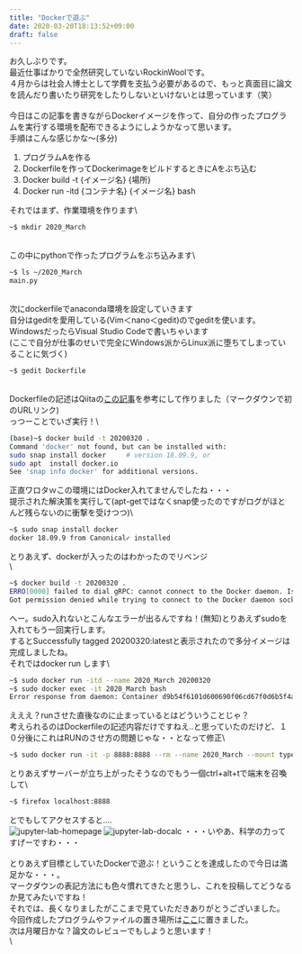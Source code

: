 ```yaml
---
title: "Dockerで遊ぶ"
date: 2020-03-20T18:13:52+09:00
draft: false
---
```


お久しぶりです。\
最近仕事ばかりで全然研究していないRockinWoolです。\
４月からは社会人博士として学費を支払う必要があるので、もっと真面目に論文を読んだり書いたり研究をしたりしないといけないとは思っています（笑）\
\
今日はこの記事を書きながらDockerイメージを作って、自分の作ったプログラムを実行する環境を配布できるようにしようかなって思います。\
手順はこんな感じかな〜(多分)
1. プログラムAを作る
2. Dockerfileを作ってDockerimageをビルドするときにAをぶち込む
3. Docker build -t {イメージ名} {場所}
4. Docker run -itd {コンテナ名} {イメージ名} bash

それではまず、作業環境を作ります\
```bash
~$ mkdir 2020_March
```
\
この中にpythonで作ったプログラムをぶち込みます\
```bash
~$ ls ~/2020_March
main.py
```
\
次にdockerfileでanaconda環境を設定していきます\
自分はgeditを愛用している(Vim＜nano＜gedit)のでgeditを使います。WindowsだったらVisual Studio Codeで書いちゃいます\
(ここで自分が仕事のせいで完全にWindows派からLinux派に堕ちてしまっていることに気づく)
```bash
~$ gedit Dockerfile
```
\
Dockerfileの記述はQiitaの[この記事][1]を参考にして作りました（マークダウンで初のURLリンク)\
っつーことでいざ実行！\
```bash
(base)~$ docker build -t 20200320 .
Command 'docker' not found, but can be installed with:
sudo snap install docker     # version 18.09.9, or
sudo apt  install docker.io
See 'snap info docker' for additional versions.
```
正直ワロタｗこの環境にはDocker入れてませんでしたね・・・\
提示された解決策を実行して(apt-getではなくsnap使ったのですがログがほとんど残らないのに衝撃を受けつつ)\
```bash
~$ sudo snap install docker
docker 18.09.9 from Canonical✓ installed
```
とりあえず、dockerが入ったのはわかったのでリベンジ\
\
```bash
~$ docker build -t 20200320 .
ERRO[0000] failed to dial gRPC: cannot connect to the Docker daemon. Is 'docker daemon' running on this host?: dial unix /var/run/docker.sock: connect: permission denied 
Got permission denied while trying to connect to the Docker daemon socket at unix:///var/run/docker.sock: Post http://%2Fvar%2Frun%2Fdocker.sock/v1.39/build?buildargs=%7B%7D&cachefrom=%5B%5D&cgroupparent=&cpuperiod=0&cpuquota=0&cpusetcpus=&cpusetmems=&cpushares=0&dockerfile=Dockerfile&labels=%7B%7D&memory=0&memswap=0&networkmode=default&rm=1&session=py0c14unib9pi5f8397h7t1y0&shmsize=0&t=20200320&target=&ulimits=null&version=1: dial unix /var/run/docker.sock: connect: permission denied
```
へー。sudo入れないとこんなエラーが出るんですね！(無知)とりあえずsudoを入れてもう一回実行します。\
するとSuccessfully tagged 20200320:latestと表示されたので多分イメージは完成しましたね。\
それではdocker run します\
```bash
~$ sudo docker run -itd --name 2020_March 20200320
~$ sudo docker exec -it 2020_March bash
Error response from daemon: Container d9b54f6101d600690f06cd67f0d6b5f4a4294384e65476023f2e105b8817f212 is not running 
```
えええ？runさせた直後なのに止まっているとはどういうことじゃ？\
考えられるのはDockerfileの記述内容だけですねえ..と思っていたのだけど、１０分後にこれはRUNのさせ方の問題じゃな・・となって修正\
```bash
~$ sudo docker run -it -p 8888:8888 --rm --name 2020_March --mount type=bind,src=`pwd`,dst=/program_A 20200320
```
とりあえずサーバーが立ち上がったそうなのでもう一個ctrl+alt+tで端末を召喚して\
```bash
~$ firefox localhost:8888
```
とでもしてアクセスすると....\
![jupyter-lab-homepage](/img/j1.png)
![jupyter-lab-docalc](/img/j2.png)
・・・いやあ、科学の力ってすげーですわ・・・\
\
とりあえず目標としていたDockerで遊ぶ！ということを達成したので今日は満足かな・・・。\
マークダウンの表記方法にも色々慣れてきたと思うし、これを投稿してどうなるか見てみたいですね！\
それでは、長くなりましたがここまで見ていただきありがとうございました。\
今回作成したプログラムやファイルの置き場所は[ここ][2]に置きました。\
次は月曜日かな？論文のレビューでもしようと思います！\
\

[1]:https://qiita.com/komiya_____/items/96c14485eb035701e218
[2]:https://github.com/RockinWool/RockinWool_Dialy_Programs



